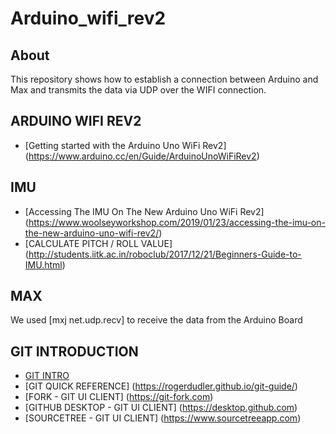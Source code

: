 # Arduino_wifi_rev2

## About 

This repository shows how to establish a connection between Arduino and Max and transmits the data via UDP over the WIFI connection.

## ARDUINO WIFI REV2 
- [Getting started with the Arduino Uno WiFi Rev2] (https://www.arduino.cc/en/Guide/ArduinoUnoWiFiRev2)

## IMU
- [Accessing The IMU On The New Arduino Uno WiFi Rev2] (https://www.woolseyworkshop.com/2019/01/23/accessing-the-imu-on-the-new-arduino-uno-wifi-rev2/)
- [CALCULATE PITCH / ROLL VALUE] (http://students.iitk.ac.in/roboclub/2017/12/21/Beginners-Guide-to-IMU.html)

## MAX
We used [mxj net.udp.recv] to receive the data from the Arduino Board

## GIT INTRODUCTION
- [GIT INTRO](https://try.github.io)
- [GIT QUICK REFERENCE] (https://rogerdudler.github.io/git-guide/)
- [FORK - GIT UI CLIENT] (https://git-fork.com)
- [GITHUB DESKTOP - GIT UI CLIENT] (https://desktop.github.com)
- [SOURCETREE - GIT UI CLIENT] (https://www.sourcetreeapp.com)

